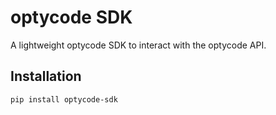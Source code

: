 # optycode SDK

A lightweight optycode SDK to interact with the optycode API.

## Installation

```bash
pip install optycode-sdk
